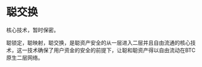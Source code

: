 聪交换
====

核心技术，暂时保密。

聪锁定，聪映射，聪交换，是聪资产安全的从一层进入二层并且自由流通的核心技术，这一技术确保了用户资金的安全的前提下，让聪和聪资产得以自由流动在BTC原生二层网络。